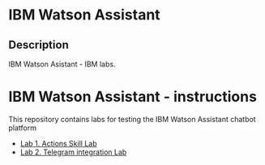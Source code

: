 # IBM Watson Assistant

## Description
IBM Watson Asistant - IBM labs.

# IBM Watson Assistant - instructions
This repository contains labs for testing the IBM Watson Assistant chatbot platform

- [Lab 1. Actions Skill Lab](1.+Actions-skill.md)
- [Lab 2. Telegram integration Lab](2.+Nodered-Telegram.md)
